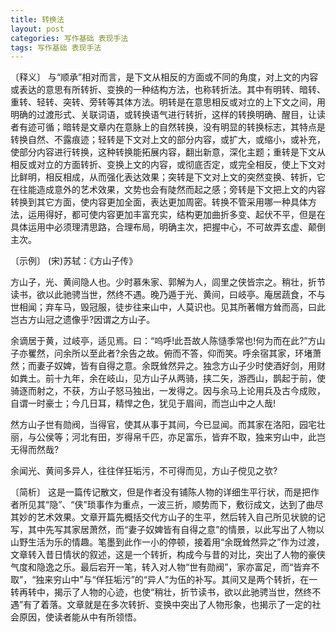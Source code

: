 ```yaml
---
title: 转换法
layout: post
categories: 写作基础 表现手法
tags: 写作基础 表现手法
---
```


〔释义〕 与“顺承”相对而言，是下文从相反的方面或不同的角度，对上文的内容或表达的意思有所转折、变换的一种结构方法，也称转折法。其中有明转、暗转、重转、轻转、突转、旁转等其体方法。明转是在意思相反或对立的上下文之间，用明确的过渡形式、关联词语，或转换语气进行转折，这样的转换明确、醒目，让读者有迹可循；暗转是文章内在意脉上的自然转换，没有明显的转换标志，其特点是转换自然、不露痕迹；轻转是下文对上文的部分内容，或扩大，或缩小，或补充，使部分内容进行转换，这种转换能拓展内容，翻出新意，深化主题；重转是下文从相反或对立的方面转折、变换上文的内容，或彻底否定，或完全相反，使上下文对比鲜明，相反相成，从而强化表达效果；突转是下文对上文的突然变换、转折，它在往能造成意外的艺术效果，文势也会有陡然而起之感；旁转是下文把上文的内容转换到其它方面，使内容更加全面，表达更加周密。转换不管采用哪一种具体方法，运用得好，都可使内容更加丰富充实，结构更加曲折多变、起伏不平，但是在具体运用中必须理清思路，合理布局，明确主次，把握中心，不可故弄玄虚、颠倒主次。

〔示例〕 (宋)苏轼：《方山子传》

方山子，光、黄间隐人也。少时慕朱家、郭解为人，闾里之侠皆宗之。稍壮，折节读书，欲以此驰骋当世，然终不遇。晚乃遁于光、黄间，曰岐亭。庵居蔬食，不与世相闻；弃车马，毁冠服，徒步往来山中，人莫识也。见其所著帽方耸而高，曰此岂古方山冠之遗像乎?因谓之方山子。

余谪居于黄，过岐亭，适见焉。曰：“呜呼!此吾故人陈慥季常也!何为而在此?”方山子亦矍然，问余所以至此者?余告之故。俯而不答，仰而笑。呼余宿其家，环堵萧然；而妻子奴婢，皆有自得之意。余既耸然异之。独念方山子少时使酒好剑，用财如粪土。前十九年，余在岐山，见方山子从两骑，挟二矢，游西山，鹊起于前，使骑逐而射之，不获，方山子怒马独出，一发得之。因与余马上论用兵及古今成败，自谓一时豪士；今几日耳，精悍之色，犹见于眉间，而岂山中之人哉!

然方山子世有勋阀，当得官，使其从事于其间，今已显闻。而其家在洛阳，园宅壮丽，与公侯等；河北有田，岁得帛千匹，亦足富乐，皆弃不取，独来穷山中，此岂无得而然哉?

余闻光、黄间多异人，往往佯狂垢污，不可得而见，方山子傥见之欤?

〔简析〕 这是一篇传记散文，但是作者没有铺陈人物的详细生平行状，而是把作者所见其“隐”、“侠”琐事作为重点，一波三折，顺势而下，敷衍成文，达到了曲尽其妙的艺术效果。文章开篇先概括交代方山子的生平，然后转入自己所见状貌的记写，其中先写其家居萧然，而“妻子奴婢皆有自得之意”的情景，以此写出了人物以山野生活为乐的情趣。笔墨到此作一小的停顿，接着用“余既耸然异之”作为过渡，文章转入昔日情状的叙述，这是一个转折，构成今与昔的对比，突出了人物的豪侠气度和隐逸之乐。最后宕开一笔，转入对人物“世有勋阀”，家亦富足，而“皆弃不取”，“独来穷山中”与“佯狂垢污”的“异人”为伍的补写。其间又是两个转折，在一转再转中，揭示了人物的心迹，也使“稍壮，折节读书，欲以此驰骋当世，然终不遇”有了着落。文章就是在多次转折、变换中突出了人物形象，也揭示了一定的社会原因，使读者能从中有所领悟。 